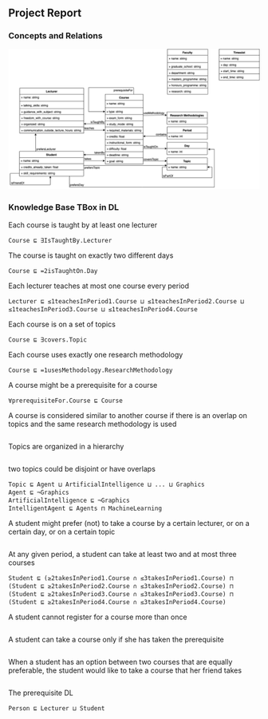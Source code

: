## Project Report


### Concepts and Relations
![class-diagram](../diagram/class-diagram.png)

### Knowledge Base TBox in DL

Each course is taught by at least one lecturer
```
Course ⊑ ∃IsTaughtBy.Lecturer
```

The course is taught on exactly two different days
```
Course ⊑ =2isTaughtOn.Day
```

Each lecturer teaches at most one course every period
```
Lecturer ⊑ ≤1teachesInPeriod1.Course ⊔ ≤1teachesInPeriod2.Course ⊔ ≤1teachesInPeriod3.Course ⊔ ≤1teachesInPeriod4.Course
```

Each course is on a set of topics
```
Course ⊑ ∃covers.Topic
```

Each course uses exactly one research methodology
```
Course ⊑ =1usesMethodology.ResearchMethodology
```

A course might be a prerequisite for a course
```
∀prerequisiteFor.Course ⊑ Course
```

A course is considered similar to another course if there is an overlap on topics and the same research methodology is used
```

```

Topics are organized in a hierarchy
```

```

two topics could be disjoint or have overlaps
```
Topic ⊑ Agent ⊔ ArtificialIntelligence ⊔ ... ⊔ Graphics
Agent ⊑ ¬Graphics
ArtificialIntelligence ⊑ ¬Graphics
IntelligentAgent ⊑ Agents ⊓ MachineLearning
```

A student might prefer (not) to take a course by a certain lecturer, or on a certain day, or on a certain topic
```
```

At any given period, a student can take at least two and at most three courses
```
Student ⊑ (≥2takesInPeriod1.Course ∩ ≤3takesInPeriod1.Course) ⊓ (Student ⊑ ≥2takesInPeriod2.Course ∩ ≤3takesInPeriod2.Course) ⊓ (Student ⊑ ≥2takesInPeriod3.Course ∩ ≤3takesInPeriod3.Course) ⊓ (Student ⊑ ≥2takesInPeriod4.Course ∩ ≤3takesInPeriod4.Course)
```

A student cannot register for a course more than once
```
```

A student can take a course only if she has taken the prerequisite
```
```

When a student has an option between two courses that are equally preferable, the student would like to take a course that her friend takes
```
```
 
The prerequisite DL
```
Person ⊑ Lecturer ⊔ Student
```
